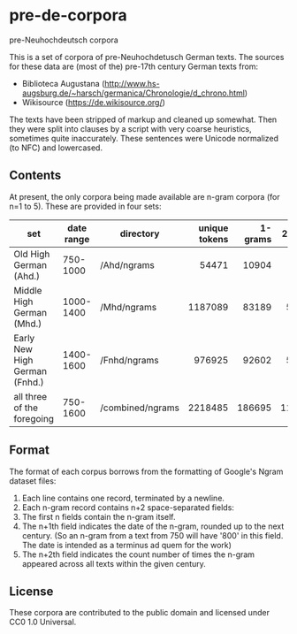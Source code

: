 pre-de-corpora
==============

pre-Neuhochdeutsch corpora

This is a set of corpora of pre-Neuhochdetusch German texts. The sources for these data are (most of the) pre-17th century German texts from:
* Biblioteca Augustana (http://www.hs-augsburg.de/~harsch/germanica/Chronologie/d_chrono.html)
* Wikisource (https://de.wikisource.org/)

The texts have been stripped of markup and cleaned up somewhat. Then they were split into clauses by a script with very coarse heuristics, sometimes quite inaccurately. These sentences were Unicode normalized (to NFC) and lowercased.

## Contents
At present, the only corpora being made available are n-gram corpora (for n=1 to 5). These are provided in four sets:

| set                           | date range | directory        | unique tokens | 1-grams | 2-grams | 3-grams | 4-grams | 5-grams |
|-------------------------------|------------|------------------|--------------:|--------:|--------:|--------:|--------:|--------:|
| Old High German (Ahd.)        | 750-1000   | /Ahd/ngrams      | 54471         | 10904   | 38516   | 49859   | 49947   | 47326   |
| Middle High German (Mhd.)     | 1000-1400  | /Mhd/ngrams      | 1187089       | 83189   | 586122  | 1001540 | 1052231 | 992440  |
| Early New High German (Fnhd.) | 1400-1600  | /Fnhd/ngrams     | 976925        | 92602   | 543008  | 851157  | 888457  | 862754  |
| all three of the foregoing    | 750-1600   | /combined/ngrams | 2218485       | 186695  | 1167646 | 1902556 | 1990635 | 1902520 |

## Format
The format of each corpus borrows from the formatting of Google's Ngram dataset files:
 1. Each line contains one record, terminated by a newline.
 2. Each n-gram record contains n+2 space-separated fields:
   1. The first n fields contain the n-gram itself.
   2. The n+1th field indicates the date of the n-gram, rounded up to the next century. (So an n-gram from a text from 750 will have '800' in this field. The date is intended as a terminus ad quem for the work)
   3. The n+2th field indicates the count number of times the n-gram appeared across all texts within the given century.

## License
These corpora are contributed to the public domain and licensed under CC0 1.0 Universal.
